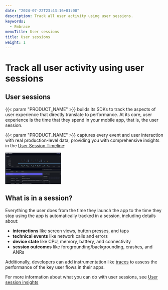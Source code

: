 ```yaml
---
date: "2024-07-22T23:43:16+01:00"
description: Track all user activity using user sessions.
keywords:
  - Embrace
menuTitle: User sessions
title: User sessions
weight: 1
---
```


# Track all user activity using user sessions

## User sessions

{{< param "PRODUCT_NAME" >}} builds its SDKs to track the aspects of user experience that directly translate to performance. At its core, user experience is the time that they spend in your mobile app, that is, the user session.

{{< param "PRODUCT_NAME" >}} captures every event and user interaction with real production-level data, providing you with comprehensive insights in the [User Session Timeline](https://embrace.io/docs/features/user-session-insights/):

<img src="./../../assets/embrace-user-session-timeline.png" alt="Embrace user sessions timeline" height="100px">

## What is in a session?

Everything the user does from the time they launch the app to the time they stop using the app is automatically tracked in a session, including details about:
- **interactions** like screen views, button presses, and taps
- **technical events** like network calls and errors
- **device state** like CPU, memory, battery, and connectivity
- **session outcomes** like foregrounding/backgrounding, crashes, and ANRs

Additionally, developers can add instrumentation like [traces](./../opentelemetry-signals/traces/) to assess the performance of the key user flows in their apps.

For more information about what you can do with user sessions, see [User session insights](./../../insights/user-session-insights/)
